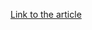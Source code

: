 [Link to the article](https://www.huntress.com/blog/are-biometrics-the-unsung-hero-or-the-ultimate-villain-in-cybersecurity)
